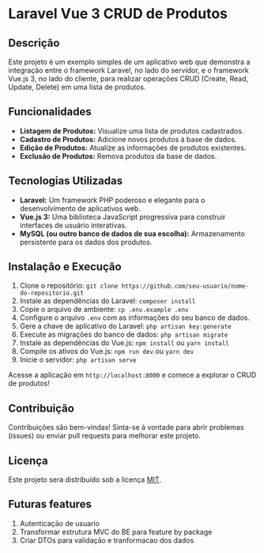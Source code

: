 # Laravel Vue 3 CRUD de Produtos

## Descrição

Este projeto é um exemplo simples de um aplicativo web que demonstra a integração entre o framework Laravel, no lado do servidor, e o framework Vue.js 3, no lado do cliente, para realizar operações CRUD (Create, Read, Update, Delete) em uma lista de produtos.

## Funcionalidades

- **Listagem de Produtos:** Visualize uma lista de produtos cadastrados.
- **Cadastro de Produtos:** Adicione novos produtos à base de dados.
- **Edição de Produtos:** Atualize as informações de produtos existentes.
- **Exclusão de Produtos:** Remova produtos da base de dados.

## Tecnologias Utilizadas

- **Laravel:** Um framework PHP poderoso e elegante para o desenvolvimento de aplicativos web.
- **Vue.js 3:** Uma biblioteca JavaScript progressiva para construir interfaces de usuário interativas.
- **MySQL (ou outro banco de dados de sua escolha):** Armazenamento persistente para os dados dos produtos.

## Instalação e Execução

1. Clone o repositório: `git clone https://github.com/seu-usuario/nome-do-repositorio.git`
2. Instale as dependências do Laravel: `composer install`
3. Copie o arquivo de ambiente: `cp .env.example .env`
4. Configure o arquivo `.env` com as informações do seu banco de dados.
5. Gere a chave de aplicativo do Laravel: `php artisan key:generate`
6. Execute as migrações do banco de dados: `php artisan migrate`
7. Instale as dependências do Vue.js: `npm install` ou `yarn install`
8. Compile os ativos do Vue.js: `npm run dev` ou `yarn dev`
9. Inicie o servidor: `php artisan serve`

Acesse a aplicação em `http://localhost:8000` e comece a explorar o CRUD de produtos!

## Contribuição

Contribuições são bem-vindas! Sinta-se à vontade para abrir problemas (issues) ou enviar pull requests para melhorar este projeto.

## Licença

Este projeto sera distribuído sob a licença [MIT](link-para-licenca).


## Futuras features

1. Autenticaçāo de usuario
2. Transformar estrutura MVC do BE para feature by package
3. Criar DTOs para validaçāo e tranformacao dos dados